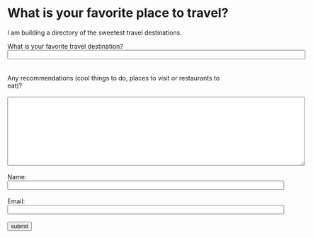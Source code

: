 
<!DOCTYPE html> 

<html> 
<head> 
<title>Home Questionnaire<span id="selection-marker-1" class="redactor-selection-marker"></span></title> 
<script>
  !function(){var analytics=window.analytics=window.analytics||[];if(!analytics.initialize)if(analytics.invoked)window.console&&console.error&&console.error("Segment snippet included twice.");else{analytics.invoked=!0;analytics.methods=["trackSubmit","trackClick","trackLink","trackForm","pageview","identify","reset","group","track","ready","alias","debug","page","once","off","on","addSourceMiddleware","addIntegrationMiddleware","setAnonymousId","addDestinationMiddleware"];analytics.factory=function(e){return function(){var t=Array.prototype.slice.call(arguments);t.unshift(e);analytics.push(t);return analytics}};for(var e=0;e<analytics.methods.length;e++){var key=analytics.methods[e];analytics[key]=analytics.factory(key)}analytics.load=function(key,e){var t=document.createElement("script");t.type="text/javascript";t.async=!0;t.src="https://cdn.segment.com/analytics.js/v1/" + key + "/analytics.min.js";var n=document.getElementsByTagName("script")[0];n.parentNode.insertBefore(t,n);analytics._loadOptions=e};analytics._writeKey="wzhGSVj9HQ5A2w8CO10pBUkAJKWqb6aI";;analytics.SNIPPET_VERSION="4.15.3";
  analytics.load("wzhGSVj9HQ5A2w8CO10pBUkAJKWqb6aI");
  analytics.page();
  }}();
</script>
</head> 

<body> 
<h1>What is your favorite place to travel?</h1> 
<p>I am building a directory of the sweetest travel destinations.</p> 

<form name="travel" onsubmit="identify(event)"> What is your favorite travel destination? <input name="destination" required="" size="81" type="text"/> 
<br><br><br> 
Any recommendations (cool things to do, places to visit or restaurants to eat)? 
<br><br> 
<textarea cols="81" name="details" required="" rows="10"> </textarea> 
<br><br> 
Name: <input name="fullname" required="" size="75" type="text"/> 
<br><br> 
Email: <input name="email" required="" size="75" type="email"/> 
<br><br> <input name="submit" type="submit" value="submit"/> </form> 

<script type="text/javascript"> 
  function identify(e){ 

    e.preventDefault(); 
    var form = e.target; 
    var email = form["email"].value; 
    var fullname = form["fullname"].value; 
    var destination = form["destination"].value; 
    var details = form["details"].value; 
    var user = { 
      email: email, 
      name: fullname, 
      destination: 
      destination, 
      details: details 
    }; 
    // Placeholder for an Identify call
    analytics.identify('1234', { 
      email: email, 
      name: fullname 
    }); 
    // Placeholder for a Track call
    analytics.track('destination submitted', user, function() { 
      window.location.href = ""; 
    });

    // // Ecommerce Events
    // analytics.track('Products Searched', { 
    //  query: 'monopoly' 
    // });

    // analytics.track('Product List Viewed', { 
    //   list_id: 'hot_deals_1', 
    //   category: 'Deals', 
    //   products: [ { 
    //     product_id: '507f1f77bcf86cd799439011', 
    //     sku: '45790-32', 
    //     name: 'Monopoly: 3rd Edition', 
    //     price: 19, 
    //     position: 1, 
    //     category: 'Games', 
    //     url: 'https://www.example.com/product/path', 
    //     image_url: 'https://www.example.com/product/path.jpg' 
    //   }, { 
    //     product_id: '505bd76785ebb509fc183733', 
    //     sku: '46493-32', 
    //     name: 'Uno Card Game', 
    //     price: 3, 
    //     position: 2, 
    //     category: 'Games' 
    // } ] });

    // analytics.track('Product Viewed', {
    //   product_id: '507f1f77bcf86cd799439011',
    //   sku: 'G-32',
    //   category: 'Games',
    //   name: 'Monopoly: 3rd Edition',
    //   brand: 'Hasbro',
    //   variant: '200 pieces',
    //   price: 18.99,
    //   quantity: 1,
    //   coupon: 'MAYDEALS',
    //   currency: 'usd',
    //   position: 3,
    //   value: 18.99,
    //   url: 'https://www.example.com/product/path',
    //   image_url: 'https://www.example.com/product/path.jpg'
    // });

    // analytics.track('Product Added', {
    //   cart_id: 'skdjsidjsdkdj29j',
    //   product_id: '507f1f77bcf86cd799439011',
    //   sku: 'G-32',
    //   category: 'Games',
    //   name: 'Monopoly: 3rd Edition',
    //   brand: 'Hasbro',
    //   variant: '200 pieces',
    //   price: 18.99,
    //   quantity: 1,
    //   coupon: 'MAYDEALS',
    //   position: 3,
    //   url: 'https://www.example.com/product/path',
    //   image_url: 'https://www.example.com/product/path.jpg'
    // });

    // analytics.track('Order Completed', {
    //   checkout_id: 'fksdjfsdjfisjf9sdfjsd9f',
    //   order_id: '50314b8e9bcf000000000000',
    //   affiliation: 'Google Store',
    //   total: 27.50,
    //   subtotal: 22.50,
    //   revenue: 25.00,
    //   shipping: 3,
    //   tax: 2,
    //   discount: 2.5,
    //   coupon: 'hasbros',
    //   currency: 'USD',
    //   products: [
    //     {
    //       product_id: '507f1f77bcf86cd799439011',
    //       sku: '45790-32',
    //       name: 'Monopoly: 3rd Edition',
    //       price: 19,
    //       quantity: 1,
    //       category: 'Games',
    //       url: 'https://www.example.com/product/path',
    //       image_url: 'https:///www.example.com/product/path.jpg'
    //     }
    //   ]
    // });
  }

</script> 

</body> 
</html>
